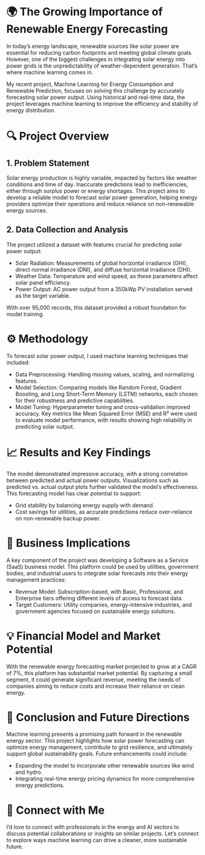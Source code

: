 # 🌍 The Growing Importance of Renewable Energy Forecasting
In today’s energy landscape, renewable sources like solar power are essential for reducing carbon footprints and meeting global climate goals. However, one of the biggest challenges in integrating solar energy into power grids is the unpredictability of weather-dependent generation. That’s where machine learning comes in.

My recent project, Machine Learning for Energy Consumption and Renewable Prediction, focuses on solving this challenge by accurately forecasting solar power output. Using historical and real-time data, the project leverages machine learning to improve the efficiency and stability of energy distribution.

# 🔍 Project Overview
  ## 1. Problem Statement
Solar energy production is highly variable, impacted by factors like weather conditions and time of day. Inaccurate predictions lead to inefficiencies, either through surplus power or energy shortages. This 				project aims to develop a reliable model to forecast solar power generation, helping energy providers optimize their operations and reduce reliance on non-renewable energy sources.
## 2. Data Collection and Analysis
The project utilized a dataset with features crucial for predicting solar power output:
* Solar Radiation: Measurements of global horizontal irradiance (GHI), direct normal irradiance 									(DNI), and diffuse horizontal irradiance (DHI).
* Weather Data: Temperature and wind speed, as these parameters affect solar panel efficiency.
* Power Output: AC power output from a 350kWp PV installation served as the target variable.

With over 95,000 records, this dataset provided a robust foundation for model training.

# ⚙️ Methodology
To forecast solar power output, I used machine learning techniques that included:

* Data Preprocessing: Handling missing values, scaling, and normalizing features.
* Model Selection: Comparing models like Random Forest, Gradient Boosting, and Long Short-Term Memory (LSTM) networks, each chosen for their robustness and predictive capabilities.
* Model Tuning: Hyperparameter tuning and cross-validation improved accuracy.
Key metrics like Mean Squared Error (MSE) and R² were used to evaluate model performance, with results showing high reliability in predicting solar output.

# 📈 Results and Key Findings
The model demonstrated impressive accuracy, with a strong correlation between predicted and actual power outputs. Visualizations such as predicted vs. actual output plots further validated the model’s effectiveness. This forecasting model has clear potential to support:

* Grid stability by balancing energy supply with demand.
* Cost savings for utilities, as accurate predictions reduce over-reliance on non-renewable backup power.
# 💼 Business Implications
A key component of the project was developing a Software as a Service (SaaS) business model. This platform could be used by utilities, government bodies, and industrial users to integrate solar forecasts into their energy management practices:

* Revenue Model: Subscription-based, with Basic, Professional, and Enterprise tiers offering different levels of access to forecast data.
* Target Customers: Utility companies, energy-intensive industries, and government agencies focused on sustainable energy solutions.
# 💡 Financial Model and Market Potential
With the renewable energy forecasting market projected to grow at a CAGR of 7%, this platform has substantial market potential. By capturing a small segment, it could generate significant revenue, meeting the needs of companies aiming to reduce costs and increase their reliance on clean energy.

# 🚀 Conclusion and Future Directions
Machine learning presents a promising path forward in the renewable energy sector. This project highlights how solar power forecasting can optimize energy management, contribute to grid resilience, and ultimately support global sustainability goals. Future enhancements could include:

* Expanding the model to incorporate other renewable sources like wind and hydro.
* Integrating real-time energy pricing dynamics for more comprehensive energy predictions.
# 📢 Connect with Me
I’d love to connect with professionals in the energy and AI sectors to discuss potential collaborations or insights on similar projects. Let’s connect to explore ways machine learning can drive a cleaner, more sustainable future.
